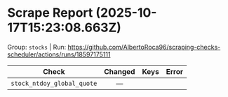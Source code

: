 # Scrape Report (2025-10-17T15:23:08.663Z)

Group: `stocks`  |  Run: https://github.com/AlbertoRoca96/scraping-checks-scheduler/actions/runs/18597175111

| Check | Changed | Keys | Error |
|---|:---:|:--|:--|
| `stock_ntdoy_global_quote` | — |  |  |
